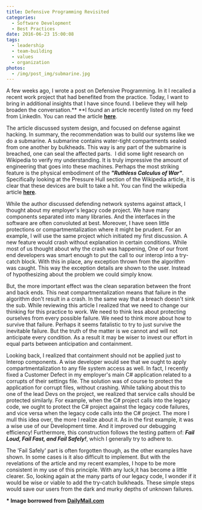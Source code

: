 ```yaml
---
title: Defensive Programming Revisited
categories:
  - Software Development
  - Best Practices
date: 2016-06-23 15:00:08
tags:
  - leadership
  - team-building
  - values
  - organization
photos: 
  - /img/post_img/submarine.jpg
---
```


A few weeks ago, I wrote a post on Defensive Programming. In it I recalled a recent work project that had benefited from the practice. Today, I want to bring in additional insights that I have since found. I believe they will help broaden the conversation.** **I found an article recently listed on my feed from LinkedIn. You can read the article [**here**](https://blog.cloudpassage.com/2016/03/02/build-your-network-like-a-submarine-rsa-2016/). 

The article discussed system design, and focused on defense against hacking. In summary, the recommendation was to build our systems like we do a submarine. A submarine contains water-tight compartments sealed from one another by bulkheads. This way is any part of the submarine is breached, one can seal the affected parts.  I did some light research on Wikipedia to verify my understanding. It is truly impressive the amount of engineering that goes into these machines. Perhaps the most striking feature is the physical embodiment of the **_"Ruthless Calculus of War"_**. Specifically looking at the Pressure Hull section of the Wikipedia article, it is clear that these devices are built to take a hit. You can find the wikipedia article [**here**](https://en.wikipedia.org/wiki/Submarine#Hull).

While the author discussed defending network systems against attack, I thought about my employer's legacy code project. We have many components separated into many libraries. And the interfaces in the software are often convoluted at best. Moreover, I have seen little protections or compartmentalization where it might be prudent. For an example, I will use the same project which initiated my first discussion. A new feature would crash without explanation in certain conditions. While most of us thought about why the crash was happening, One of our front end developers was smart enough to put the call to our interop into a try-catch block. With this in place, any exception thrown from the algorithm was caught. This way the exception details are shown to the user. Instead of hypothesizing about the problem we could simply know.

But, the more important effect was the clean separation between the front and back ends. This neat compartmentalization means that failure in the algorithm don't result in a crash. In the same way that a breach doesn't sink the sub. While reviewing this article I realized that we need to change our thinking for this practice to work. We need to think less about protecting ourselves from every possible failure. We need to think more about how to survive that failure. Perhaps it seems fatalistic to try to just survive the inevitable failure. But the truth of the matter is we cannot and will not anticipate every condition. As a result it may be wiser to invest our effort in equal parts between anticipation and containment. 

Looking back, I realized that containment should not be applied just to Interop components. A wise developer would see that we ought to apply compartmentalization to any file system access as well. In fact, I recently fixed a Customer Defect in my employer's main C# application related to a corrupts of their settings file. The solution was of course to protect the application for corrupt files, without crashing. While talking about this to one of the lead Devs on the project, we realized that service calls should be protected similarly. For example, when the C# project calls into the legacy code, we ought to protect the C# project against the legacy code failures, and vice versa when the legacy code calls into the C# project. The more I mull this idea over, the more I realize about it. As in the first example, it was a wise use of our Development time. And it improved our debugging efficiency! Furthermore, this construction follows the testing pattern of: **_Fail Loud, Fail Fast, and Fail Safely!_**, which I generally try to adhere to. 

The 'Fail Safely' part is often forgotten though, as the other examples have shown. In some cases is it also difficult to implement. But with the revelations of the article and my recent examples, I hope to be more consistent in my use of this principle. With any luck,it has become a little clearer. So, looking again at the many parts of our legacy code, I wonder if it would be wise or viable to add the try-catch bulkheads. These simple steps would save our users from the dark and murky depths of unknown failures.

**\* Image borrowed from** [**DailyMail.com**](http://www.dailymail.co.uk/sciencetech/article-3147721/Saab-unveils-superstealth-ghost-submarine-says-virtually-invisible-enemies-allows-divers-silently-enter-exit.html)
